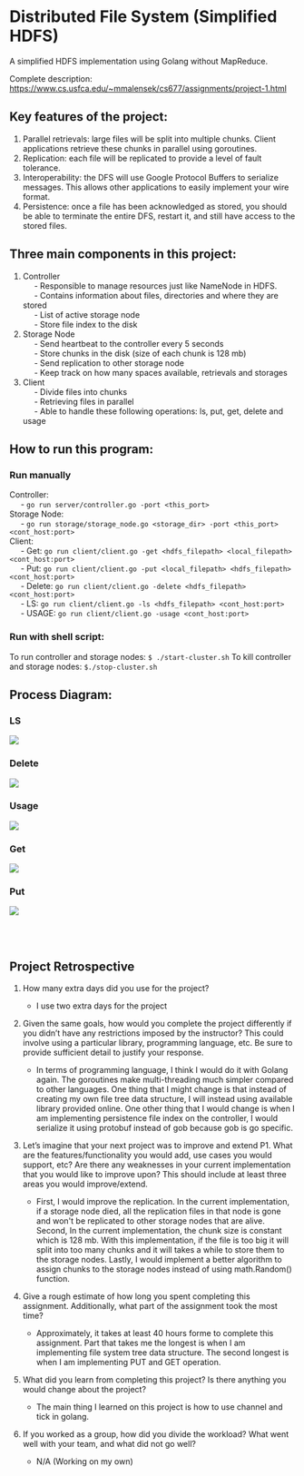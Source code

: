 # Distributed File System (Simplified HDFS)
A simplified HDFS implementation using Golang without MapReduce.

Complete description: https://www.cs.usfca.edu/~mmalensek/cs677/assignments/project-1.html

## Key features of the project:

1. Parallel retrievals: large files will be split into multiple chunks. Client applications retrieve these chunks in parallel using goroutines.
2. Replication: each file will be replicated to provide a level of fault tolerance.
3. Interoperability: the DFS will use Google Protocol Buffers to serialize messages. This allows other applications to easily implement your wire format.
4. Persistence: once a file has been acknowledged as stored, you should be able to terminate the entire DFS, restart it, and still have access to the stored files.

## Three main components in this project:
1. Controller<br>
   &nbsp;&nbsp;&nbsp;&nbsp; - Responsible to manage resources just like NameNode in HDFS.<br>
   &nbsp;&nbsp;&nbsp;&nbsp; - Contains information about files, directories and where they are stored<br>
   &nbsp;&nbsp;&nbsp;&nbsp; - List of active storage node<br>
   &nbsp;&nbsp;&nbsp;&nbsp; - Store file index to the disk<br>
2. Storage Node<br>
   &nbsp;&nbsp;&nbsp;&nbsp; - Send heartbeat to the controller every 5 seconds<br>
   &nbsp;&nbsp;&nbsp;&nbsp; - Store chunks in the disk (size of each chunk is 128 mb)<br>
   &nbsp;&nbsp;&nbsp;&nbsp; - Send replication to other storage node<br>
   &nbsp;&nbsp;&nbsp;&nbsp; - Keep track on how many spaces available, retrievals and storages<br>
3. Client<br>
   &nbsp;&nbsp;&nbsp;&nbsp; - Divide files into chunks<br>
   &nbsp;&nbsp;&nbsp;&nbsp; - Retrieving files in parallel<br>
   &nbsp;&nbsp;&nbsp;&nbsp; - Able to handle these following operations: ls, put, get, delete and usage<br>

## How to run this program:
### Run manually
Controller: <br>
&nbsp;&nbsp;&nbsp;&nbsp; - `go run server/controller.go -port <this_port>`<br>
Storage Node: <br>
&nbsp;&nbsp;&nbsp;&nbsp; - `go run storage/storage_node.go <storage_dir> -port <this_port> <cont_host:port>`<br>
Client: <br>
&nbsp;&nbsp;&nbsp;&nbsp; - Get: `go run client/client.go -get <hdfs_filepath> <local_filepath> <cont_host:port>`<br>
&nbsp;&nbsp;&nbsp;&nbsp; - Put: `go run client/client.go -put <local_filepath> <hdfs_filepath> <cont_host:port>`<br>
&nbsp;&nbsp;&nbsp;&nbsp; - Delete: `go run client/client.go -delete <hdfs_filepath> <cont_host:port>`<br>
&nbsp;&nbsp;&nbsp;&nbsp; - LS: `go run client/client.go -ls <hdfs_filepath> <cont_host:port>`<br>
&nbsp;&nbsp;&nbsp;&nbsp; - USAGE: `go run client/client.go -usage <cont_host:port>`<br>

### Run with shell script:
To run controller and storage nodes:
`$ ./start-cluster.sh`
To kill controller and storage nodes:
`$./stop-cluster.sh`

## Process Diagram:
### LS
![](https://i.imgur.com/47CR7Jd.png)



### Delete
![](https://i.imgur.com/IWeCF4z.png)


### Usage
![](https://i.imgur.com/pnMnq1p.png)


### Get
![](https://i.imgur.com/ovBSotX.png)


### Put
![](https://i.imgur.com/Cy8m7Jn.png)

<br></br>
## Project Retrospective

1. How many extra days did you use for the project?
    - I use two extra days for the project

2. Given the same goals, how would you complete the project differently if you didn’t have any restrictions imposed by the instructor? This could involve using a particular library, programming language, etc. Be sure to provide sufficient detail to justify your response.
    - In terms of programming language, I think I would do it with Golang again. The goroutines make multi-threading much simpler compared to other languages. One thing that I might change is that instead of creating my own file tree data structure, I will instead using available library provided online. One other thing that I would change is when I am implementing persistence file index on the controller, I would serialize it using protobuf instead of gob because gob is go specific.

3. Let’s imagine that your next project was to improve and extend P1. What are the features/functionality you would add, use cases you would support, etc? Are there any weaknesses in your current implementation that you would like to improve upon? This should include at least three areas you would improve/extend.
    - First, I would improve the replication. In the current implementation, if a storage node died, all the replication files in that node is gone and won't be replicated to other storage nodes that are alive. Second, In the current implementation, the chunk size is constant which is 128 mb. With this implementation, if the file is too big it will split into too many chunks and it will takes a while to store them to the storage nodes. Lastly, I would implement a better algorithm to assign chunks to the storage nodes instead of using math.Random() function.

4. Give a rough estimate of how long you spent completing this assignment. Additionally, what part of the assignment took the most time?
    - Approximately, it takes at least 40 hours forme to complete this assignment. Part that takes me the longest is when I am implementing file system tree data structure. The second longest is when I am implementing PUT and GET operation.

5. What did you learn from completing this project? Is there anything you would change about the project?
    - The main thing I learned on this project is how to use channel and tick in golang.

6. If you worked as a group, how did you divide the workload? What went well with your team, and what did not go well?
    - N/A (Working on my own)



